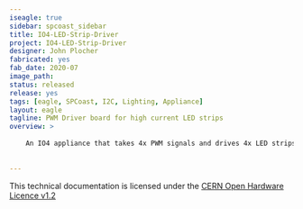 ```yaml
---
iseagle: true
sidebar: spcoast_sidebar
title: IO4-LED-Strip-Driver
project: IO4-LED-Strip-Driver
designer: John Plocher
fabricated: yes
fab_date: 2020-07
image_path:
status: released
release: yes
tags: [eagle, SPCoast, I2C, Lighting, Appliance]
layout: eagle
tagline: PWM Driver board for high current LED strips
overview: >
    
    An IO4 appliance that takes 4x PWM signals and drives 4x LED strips (RGB + White) at up to 2A each at 12v
    
    
---
```



This technical documentation is licensed under the [CERN Open Hardware Licence v1.2](http://www.ohwr.org/attachments/2388/cern_ohl_v_1_2.txt)
